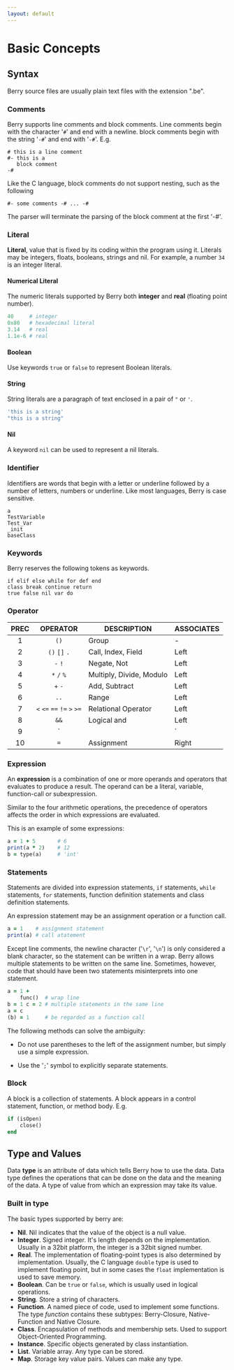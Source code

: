 ```yaml
---
layout: default
---
```


# Basic Concepts

## Syntax

Berry source files are usually plain text files with the extension ".be".

### Comments

Berry supports line comments and block comments. Line comments begin with the character '`#`' and end with a newline. block comments begin with the string '`-#`' and end with '`-#`'. E.g.

```
# this is a line comment
#- this is a
   block comment
-#
```

Like the C language, block comments do not support nesting, such as the following

```
#- some comments -# ... -#
```

The parser will terminate the parsing of the block comment at the first '-#'.

### Literal

**Literal**, value that is fixed by its coding within the program using it. Literals may be integers, floats, booleans, strings and nil. For example, a number `34` is an integer literal.

#### Numerical Literal

The numeric literals supported by Berry both **integer** and **real** (floating point number).

``` ruby
40     # integer
0x80   # hexadecimal literal
3.14   # real
1.1e-6 # real
```
#### Boolean

Use keywords `true` or `false` to represent Boolean literals.

#### String

String literals are a paragraph of text enclosed in a pair of `"` or `'`.

``` ruby
'this is a string'
"this is a string"
```

#### Nil

A keyword `nil` can be used to represent a nil literals.

### Identifier

Identifiers are words that begin with a letter or underline followed by a number of letters, numbers or underline. Like most languages, Berry is case sensitive.

```
a
TestVariable
Test_Var
_init
baseClass
```

### Keywords

Berry reserves the following tokens as keywords.

```
if elif else while for def end
class break continue return
true false nil var do
```

### Operator

| PREC |          OPERATOR           | DESCRIPTION              | ASSOCIATES |
| :--: | :-------------------------: | ------------------------ | ---------- |
|  1   |            `()`             | Group                    | -          |
|  2   |        `()` `[]` `.`        | Call, Index, Field       | Left       |
|  3   |           `-` `!`           | Negate, Not              | Left       |
|  4   |         `*` `/` `%`         | Multiply, Divide, Modulo | Left       |
|  5   |           `+` `-`           | Add, Subtract            | Left       |
|  6   |            `..`             | Range                    | Left       |
|  7   | `<` `<=` `==` `!=` `>` `>=` | Relational Operator      | Left       |
|  8   |            `&&`             | Logical and              | Left       |
|  9   |            `||`             | Logical or               | Left       |
|  10  |             `=`             | Assignment               | Right      |

### Expression

An **expression** is a combination of one or more operands and operators that evaluates to produce a result. The operand can be a literal, variable, function-call or subexpression.

Similar to the four arithmetic operations, the precedence of operators affects the order in which expressions are evaluated.

This is an example of some expressions:

``` ruby
a = 1 + 5       # 6
print(a * 2)    # 12
b = type(a)     # 'int'
```

### Statements

Statements are divided into expression statements, `if` statements, `while` statements, `for` statements, function definition statements and class definition statements.

An expression statement may be an assignment operation or a function call.

``` ruby
a = 1    # assignment statement
print(a) # call atatement
```

Except line comments, the newline character ('`\r`', '`\n`') is only considered a blank character, so the statement can be written in a wrap. Berry allows multiple statements to be written on the same line. Sometimes, however, code that should have been two statements misinterprets into one statement.

``` ruby
a = 1 +
    func()  # wrap line
b = 1 c = 2 # multiple statements in the same line
a = c
(b) = 1     # be regarded as a function call
```

The following methods can solve the ambiguity:

* Do not use parentheses to the left of the assignment number, but simply use a simple 
expression.

* Use the '`;`' symbol to explicitly separate statements.

### Block

A block is a collection of statements. A block appears in a control statement, function, or method body. E.g.

``` ruby
if (isOpen)
    close()
end
```

## Type and Values

Data **type** is an attribute of data which tells Berry how to use the data. Data type defines the operations that can be done on the data and the meaning of the data. A type of value from which an expression may take its value.

### Built in type

The basic types supported by berry are:

* **Nil**. Nil indicates that the value of the object is a null value.
* **Integer**. Signed integer. It's length depends on the implementation. Usually in a 32bit platform, the integer is a 32bit signed number.
* **Real**. The implementation of floating-point types is also determined by implementation. Usually, the C language `double` type is used to implement floating point, but in some cases the `float` implementation is used to save memory.
* **Boolean**. Can be `true` or `false`, which is usually used in logical operations.
* **String**. Store a string of characters.
* **Function**. A named piece of code, used to implement some functions. The type *function* contains these subtypes: Berry-Closure, Native-Function and Native Closure.
* **Class**. Encapsulation of methods and membership sets. Used to support Object-Oriented Programming.
* **Instance**. Specific objects generated by class instantiation.
* **List**. Variable array. Any type can be stored.
* **Map**. Storage key value pairs. Values can make any type.
